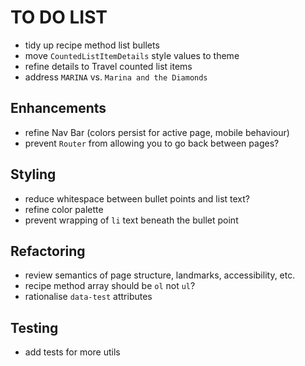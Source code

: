 # TO DO LIST

- tidy up recipe method list bullets
- move `CountedListItemDetails` style values to theme
- refine details to Travel counted list items
- address `MARINA` vs. `Marina and the Diamonds`

## Enhancements

- refine Nav Bar (colors persist for active page, mobile behaviour)
- prevent `Router` from allowing you to go back between pages?

## Styling

- reduce whitespace between bullet points and list text?
- refine color palette
- prevent wrapping of `li` text beneath the bullet point

## Refactoring

- review semantics of page structure, landmarks, accessibility, etc.
- recipe method array should be `ol` not `ul`?
- rationalise `data-test` attributes

## Testing

- add tests for more utils
